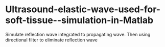 # Ultrasound-elastic-wave-used-for-soft-tissue--simulation-in-Matlab
Simulate reflection wave integrated to propagating wave. Then using directional filter to eliminate reflection wave

